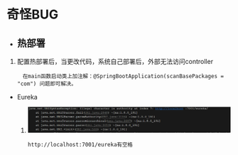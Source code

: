 # **奇怪BUG**

- ## 热部署

1. 配置热部署后，当更改代码，系统自己部署后，外部无法访问controller

   ```
   　在main函数启动类上加注解：@SpringBootApplication(scanBasePackages = "com") 问题即可解决。
   ```



- Eureka

  1. ![1591930866557](SpringCloud.assets\1591930866557.png)

     ```
     http://localhost:7001/eureka有空格
     ```

     













​	

